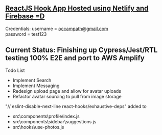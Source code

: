 ## [ReactJS Hook App Hosted using Netlify and Firebase =D](https://optimistic-einstein-fb8629.netlify.app)
Credentials:
username = occampath@gmail.com 
<br>
password = test123

## Current Status: Finishing up Cypress/Jest/RTL testing 100% E2E and port to AWS Amplify

Todo List 
* Implement Search
* Implement Messaging
* Redesign upload page and allow for avatar uploads
* Refactor avatar sourcing to pull from image storage

"// eslint-disable-next-line react-hooks/exhaustive-deps" added to
* src\components\profile\index.js
* src\components\sidebar\suggestions.js
* src\hooks\use-photos.js


